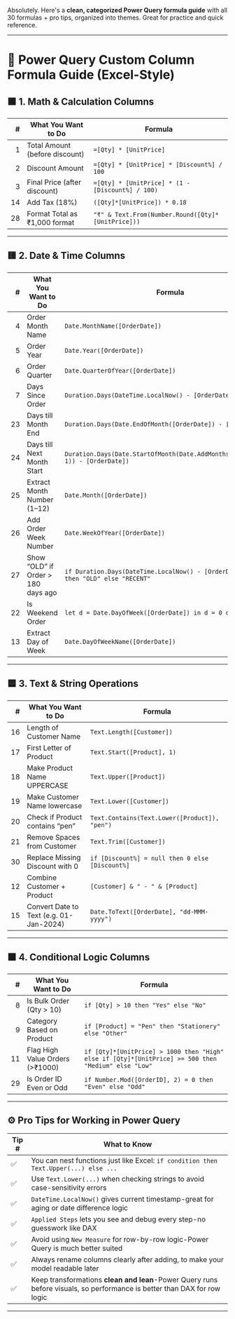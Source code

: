 Absolutely. Here's a **clean, categorized Power Query formula guide** with all 30 formulas + pro tips, organized into themes. Great for practice and quick reference.

---

# 🧠 Power Query Custom Column Formula Guide (Excel-Style)

## 🟩 1. **Math & Calculation Columns**

|  # | What You Want to Do            | Formula                                            |
| -: | ------------------------------ | -------------------------------------------------- |
|  1 | Total Amount (before discount) | `=[Qty] * [UnitPrice]`                             |
|  2 | Discount Amount                | `=[Qty] * [UnitPrice] * [Discount%] / 100`         |
|  3 | Final Price (after discount)   | `=[Qty] * [UnitPrice] * (1 - [Discount%] / 100)`   |
| 14 | Add Tax (18%)                  | `([Qty]*[UnitPrice]) * 0.18`                       |
| 28 | Format Total as ₹1,000 format  | `"₹" & Text.From(Number.Round([Qty]*[UnitPrice]))` |

---

## 🟨 2. **Date & Time Columns**

|   # | What You Want to Do                | Formula                                                                              |
| --: | ---------------------------------- | ------------------------------------------------------------------------------------ |
|   4 | Order Month Name                   | `Date.MonthName([OrderDate])`                                                        |
|   5 | Order Year                         | `Date.Year([OrderDate])`                                                             |
|   6 | Order Quarter                      | `Date.QuarterOfYear([OrderDate])`                                                    |
|   7 | Days Since Order                   | `Duration.Days(DateTime.LocalNow() - [OrderDate])`                                   |
|  23 | Days till Month End                | `Duration.Days(Date.EndOfMonth([OrderDate]) - [OrderDate])`                          |
|  24 | Days till Next Month Start         | `Duration.Days(Date.StartOfMonth(Date.AddMonths([OrderDate], 1)) - [OrderDate])`     |
|  25 | Extract Month Number (1–12)        | `Date.Month([OrderDate])`                                                            |
|  26 | Add Order Week Number              | `Date.WeekOfYear([OrderDate])`                                                       |
|  27 | Show “OLD” if Order > 180 days ago | `if Duration.Days(DateTime.LocalNow() - [OrderDate]) > 180 then "OLD" else "RECENT"` |
|  22 | Is Weekend Order                   | `let d = Date.DayOfWeek([OrderDate]) in d = 0 or d = 6`                              |
|  13 | Extract Day of Week                | `Date.DayOfWeekName([OrderDate])`                                                    |

---

## 🟦 3. **Text & String Operations**

|  # | What You Want to Do                     | Formula                                         |
| -: | --------------------------------------- | ----------------------------------------------- |
| 16 | Length of Customer Name                 | `Text.Length([Customer])`                       |
| 17 | First Letter of Product                 | `Text.Start([Product], 1)`                      |
| 18 | Make Product Name UPPERCASE             | `Text.Upper([Product])`                         |
| 19 | Make Customer Name lowercase            | `Text.Lower([Customer])`                        |
| 20 | Check if Product contains “pen”         | `Text.Contains(Text.Lower([Product]), "pen")`   |
| 21 | Remove Spaces from Customer             | `Text.Trim([Customer])`                         |
| 30 | Replace Missing Discount with 0         | `if [Discount%] = null then 0 else [Discount%]` |
| 12 | Combine Customer + Product              | `[Customer] & " - " & [Product]`                |
| 15 | Convert Date to Text (e.g. 01-Jan-2024) | `Date.ToText([OrderDate], "dd-MMM-yyyy")`       |

---

## 🟧 4. **Conditional Logic Columns**

|  # | What You Want to Do             | Formula                                                  |
| -: | ------------------------------- | -------------------------------------------------------- |
|  8 | Is Bulk Order (Qty > 10)        | `if [Qty] > 10 then "Yes" else "No"`                     |
|  9 | Category Based on Product       | `if [Product] = "Pen" then "Stationery" else "Other"`    |
| 11 | Flag High Value Orders (>₹1000) | `if [Qty]*[UnitPrice] > 1000 then "High" else if [Qty]*[UnitPrice] >= 500 then "Medium" else "Low"`  |
| 29 | Is Order ID Even or Odd         | `if Number.Mod([OrderID], 2) = 0 then "Even" else "Odd"` |

---

## ⚙️ Pro Tips for Working in Power Query

| Tip # | What to Know                                                                                                             |
| ----- | ------------------------------------------------------------------------------------------------------------------------ |
| ✅     | You can nest functions just like Excel: `if condition then Text.Upper(...) else ...`                                     |
| ✅     | Use `Text.Lower(...)` when checking strings to avoid case-sensitivity errors                                             |
| ✅     | `DateTime.LocalNow()` gives current timestamp-great for aging or date difference logic                                   |
| ✅     | `Applied Steps` lets you see and debug every step-no guesswork like DAX                                                  |
| ✅     | Avoid using `New Measure` for row-by-row logic-Power Query is much better suited                                         |
| ✅     | Always rename columns clearly after adding, to make your model readable later                                            |
| ✅     | Keep transformations **clean and lean**-Power Query runs before visuals, so performance is better than DAX for row logic |

---

